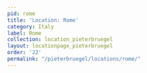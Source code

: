 ```yaml
---
pid: rome
title: 'Location: Rome'
category: Italy
label: Rome
collection: location_pieterbruegel
layout: locationpage_pieterbruegel
order: '22'
permalink: "/pieterbruegel/locations/rome/"
---
```

